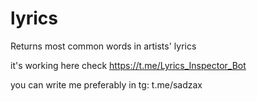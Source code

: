 # lyrics
Returns most common words in artists' lyrics

it's working here check https://t.me/Lyrics_Inspector_Bot

you can write me preferably in tg: t.me/sadzax
